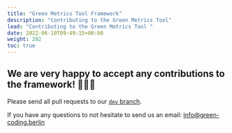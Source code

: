 ```yaml
---
title: "Green Metrics Tool Framework"
description: "Contributing to the Green Metrics Tool"
lead: "Contributing to the Green Metrics Tool "
date: 2022-06-10T09:49:15+00:00
weight: 202
toc: true
---
```


## We are very happy to accept any contributions to the framework! 🥳🎉😍

Please send all pull requests to our [`dev` branch](https://github.com/green-coding-berlin/green-metrics-tool/tree/dev).

If you have any questions to not hesitate to send us an email: [info@green-coding.berlin](mailto:info@green-coding.berlin)